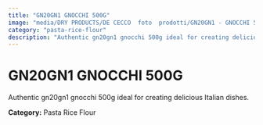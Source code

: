 ```yaml
---
title: "GN20GN1 GNOCCHI 500G"
image: "media/DRY PRODUCTS/DE CECCO  foto  prodotti/GN20GN1 - GNOCCHI 500G.jpg"
category: "pasta-rice-flour"
description: "Authentic gn20gn1 gnocchi 500g ideal for creating delicious Italian dishes."
---
```


# GN20GN1 GNOCCHI 500G

Authentic gn20gn1 gnocchi 500g ideal for creating delicious Italian dishes.

**Category:** Pasta Rice Flour
